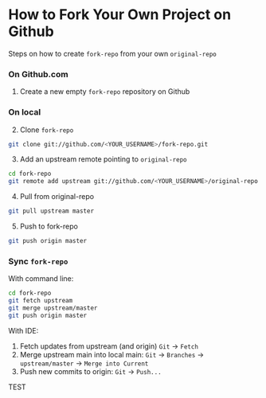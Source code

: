 # How to Fork Your Own Project on Github

Steps on how to create `fork-repo` from your own `original-repo`

### On Github.com
1. Create a new empty `fork-repo` repository on Github

### On local
2. Clone `fork-repo`

```bash
git clone git://github.com/<YOUR_USERNAME>/fork-repo.git
```

3. Add an upstream remote pointing to `original-repo`

```bash
cd fork-repo
git remote add upstream git://github.com/<YOUR_USERNAME>/original-repo.git
```

4. Pull from original-repo

```bash
git pull upstream master
```

5. Push to fork-repo

```bash
git push origin master
```


### Sync `fork-repo`
With command line:

```bash
cd fork-repo
git fetch upstream
git merge upstream/master
git push origin master
```
With IDE:
1. Fetch updates from upstream (and origin) `Git` -> `Fetch`
2. Merge upstream main into local main: `Git` -> `Branches` -> `upstream/master` -> `Merge into Current`
3. Push new commits to origin: `Git` -> `Push...` 

TEST
